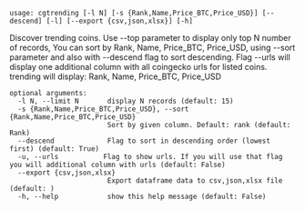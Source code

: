 ```
usage: cgtrending [-l N] [-s {Rank,Name,Price_BTC,Price_USD}] [--descend] [-l] [--export {csv,json,xlsx}] [-h]
```

Discover trending coins. Use --top parameter to display only top N number of records, You can sort by Rank, Name, Price_BTC, Price_USD, using --sort
parameter and also with --descend flag to sort descending. Flag --urls will display one additional column with all coingecko urls for listed coins. trending will display: Rank, Name, Price_BTC, Price_USD

```
optional arguments:
  -l N, --limit N       display N records (default: 15)
  -s {Rank,Name,Price_BTC,Price_USD}, --sort {Rank,Name,Price_BTC,Price_USD}
                        Sort by given column. Default: rank (default: Rank)
  --descend             Flag to sort in descending order (lowest first) (default: True)
  -u, --urls           Flag to show urls. If you will use that flag you will additional column with urls (default: False)
  --export {csv,json,xlsx}
                        Export dataframe data to csv,json,xlsx file (default: )
  -h, --help            show this help message (default: False)
```
